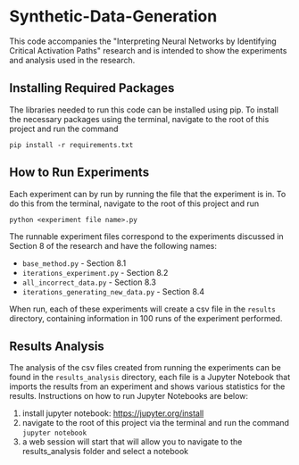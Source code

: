 # Synthetic-Data-Generation

This code accompanies the "Interpreting Neural Networks by Identifying Critical Activation Paths" research and is intended to show the experiments and analysis used in the research.

## Installing Required Packages

The libraries needed to run this code can be installed using pip. To install the necessary packages using the terminal, navigate to the root of this project and run the command

`pip install -r requirements.txt` 

## How to Run Experiments

Each experiment can by run by running the file that the experiment is in. To do this from the terminal, navigate to the root of this project and run 

`python <experiment file name>.py`

The runnable experiment files correspond to the experiments discussed in Section 8 of the research and have the following names:

- `base_method.py` - Section 8.1
- `iterations_experiment.py` - Section 8.2
- `all_incorrect_data.py` - Section 8.3
- `iterations_generating_new_data.py` - Section 8.4

When run, each of these experiments will create a csv file in the `results` directory, containing information in 100 runs of the experiment performed.

## Results Analysis

The analysis of the csv files created from running the experiments can be found in the `results_analysis` directory, each file is a Jupyter Notebook that imports the results from an experiment and shows various statistics for the results. Instructions on how to run Jupyter Notebooks are below:

1. install jupyter notebook: https://jupyter.org/install
2. navigate to the root of this project via the terminal and run the command `jupyter notebook`
3. a web session will start that will allow you to navigate to the results_analysis folder and select a notebook